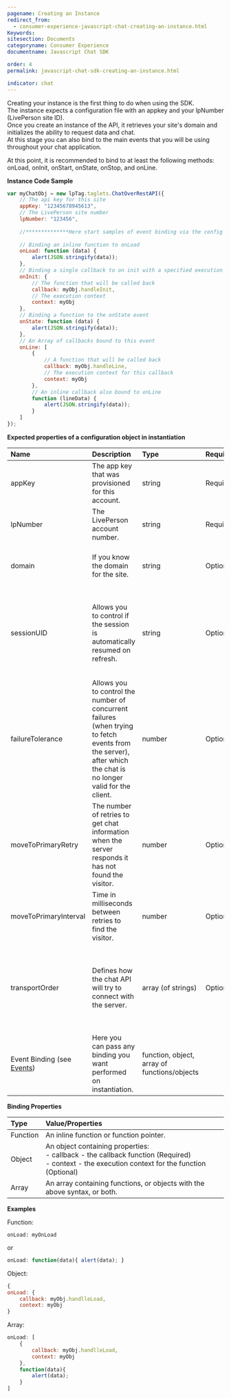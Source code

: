 ```yaml
---
pagename: Creating an Instance
redirect_from:
  - consumer-experience-javascript-chat-creating-an-instance.html
Keywords:
sitesection: Documents
categoryname: Consumer Experience
documentname: Javascript Chat SDK

order: 4
permalink: javascript-chat-sdk-creating-an-instance.html

indicator: chat
---
```


Creating your instance is the first thing to do when using the SDK.   
The instance expects a configuration file with an appkey and your lpNumber (LivePerson site ID).   
Once you create an instance of the API, it retrieves your site's domain and initializes the ability to request data and chat.   
At this stage you can also bind to the main events that you will be using throughout your chat application.

At this point, it is recommended to bind to at least the following methods: onLoad, onInit, onStart, onState, onStop, and onLine.

**Instance Code Sample**

```javascript
var myChatObj = new lpTag.taglets.ChatOverRestAPI({
    // The api key for this site
    appKey: "12345678945613",
    // The LivePerson site number
    lpNumber: "123456",
    
    //**************Here start samples of event binding via the config **************************************
    
    // Binding an inline function to onLoad
    onLoad: function (data) {
        alert(JSON.stringify(data));
    },
    // Binding a single callback to on init with a specified execution context
    onInit: {
        // The function that will be called back
        callback: myObj.handleInit,
        // The execution context
        context: myObj 
    },
    // Binding a function to the onState event
    onState: function (data) {
        alert(JSON.stringify(data));
    },
    // An Array of callbacks bound to this event
    onLine: [
        {
            // A function that will be called back
            callback: myObj.handleLine,
            // The execution context for this callback
            context: myObj 
        },
        // An inline callback also bound to onLine
        function (lineData) { 
            alert(JSON.stringify(data));
        }
    ]
});                                                                                              
```
**Expected properties of a configuration object in instantiation**

| Name | Description | Type | Required | Notes |
| :--- | :--- | :--- | :--- | :--- |
| appKey | The app key that was provisioned for this account. | string | Required | |
| lpNumber | The LivePerson account number. | string | Required | |
| domain | If you know the domain for the site. | string | Optional | This is taken care of in case you do not know the domain. | 
| sessionUID | Allows you to control if the session is automatically resumed on refresh. | string | Optional | If set, it will need to be set to the same info for refreshes, otherwise the chat will not be automatically resumed. |
| failureTolerance | Allows you to control the number of concurrent failures (when trying to fetch events from the server), after which the chat is no longer valid for the client. | number | Optional | |
| moveToPrimaryRetry| The number of retries to get chat information when the server responds it has not found the visitor. | number | Optional ||
| moveToPrimaryInterval | Time in milliseconds between retries to find the visitor. | number | Optional | |
| transportOrder | Defines how the chat API will try to connect with the server. | array (of strings) | Optional | Currently only 'postmessage' is supported <br> It is best not to override this property since it may cause unexpected behavior. |
| Event Binding (see [Events](consumer-experience-javascript-chat-events.html)) | Here you can pass any binding you want performed on instantiation. | function, object, array of functions/objects | | Binding supports functions, objects and mixed arrays of both. |

**Binding Properties**

| Type | Value/Properties |
| :--- | :--- |
| Function  | An inline function or function pointer. | 
| Object | An object containing properties: <br> - callback - the callback function (Required) <br> - context - the execution context for the function (Optional) |
| Array | An array containing functions, or objects with the above syntax, or both. |
  
**Examples**

Function:


`onLoad: myOnLoad`

or

```javascript
onLoad: function(data){ alert(data); }
```    
Object: 

```javascript
{
onLoad: {
    callback: myObj.handlleLoad,
    context: myObj
}
```
Array:

```javascript
onLoad: [
    {
        callback: myObj.handlleLoad,
        context: myObj
    },
    function(data){ 
        alert(data); 
    }
]
```



